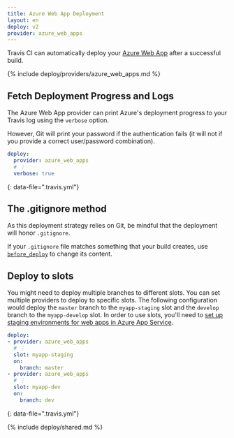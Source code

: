 ```yaml
---
title: Azure Web App Deployment
layout: en
deploy: v2
provider: azure_web_apps
---
```


Travis CI can automatically deploy your [Azure Web App](https://azure.microsoft.com/en-us/services/app-service/web/)
after a successful build.

{% include deploy/providers/azure_web_apps.md %}

## Fetch Deployment Progress and Logs

The Azure Web App provider can print Azure's deployment progress to your Travis
log using the `verbose` option.

However, Git will print your password if the authentication fails (it will not
if you provide a correct user/password combination).

```yaml
deploy:
  provider: azure_web_apps
  # ⋮
  verbose: true
```
{: data-file=".travis.yml"}

## The .gitignore method

As this deployment strategy relies on Git, be mindful that the deployment will
honor `.gitignore`.

If your `.gitignore` file matches something that your build creates, use
[`before_deploy`](#running-commands-before-and-after-deploy) to change
its content.

## Deploy to slots

You might need to deploy multiple branches to different slots. You can set
multiple providers to deploy to specific slots. The following configuration
would deploy the `master` branch to the `myapp-staging` slot and the `develop`
branch to the `myapp-develop` slot. In order to use slots, you'll need to [set
up staging environments for web apps in Azure App
Service](https://azure.microsoft.com/en-us/documentation/articles/web-sites-staged-publishing/).

```yaml
deploy:
- provider: azure_web_apps
  # ⋮
  slot: myapp-staging
  on:
    branch: master
- provider: azure_web_apps
  # ⋮
  slot: myapp-dev
  on:
    branch: dev
```
{: data-file=".travis.yml"}

{% include deploy/shared.md %}
